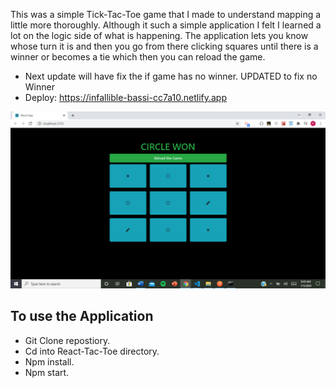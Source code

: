 This was a simple Tick-Tac-Toe game that I made to understand mapping a little more thoroughly. Although it such a simple application I felt
I learned a lot on the logic side of what is happening. The application lets you know whose turn it is and then you go from there clicking squares
until there is a winner or becomes a tie which then you can reload the game.


* Next update will have fix the if game has no winner. UPDATED to fix no Winner
* Deploy: https://infallible-bassi-cc7a10.netlify.app



 ![Tick Tac Toe](https://github.com/philipipara/React-Tac-Toe/blob/master/sample.png)

<h2>To use the Application</h2>

* Git Clone repostiory.
* Cd into React-Tac-Toe directory.
* Npm install.
* Npm start.



